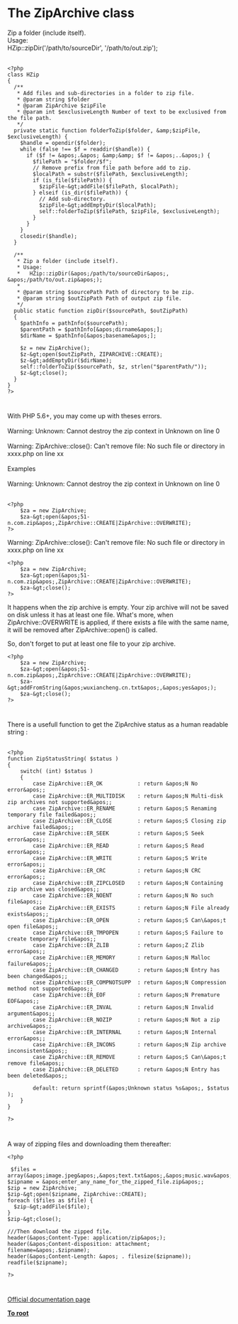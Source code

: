 # The ZipArchive class



Zip a folder (include itself).<br>Usage:<br>  HZip::zipDir(&apos;/path/to/sourceDir&apos;, &apos;/path/to/out.zip&apos;);<br><br>

```
<?php
class HZip
{
  /**
   * Add files and sub-directories in a folder to zip file.
   * @param string $folder
   * @param ZipArchive $zipFile
   * @param int $exclusiveLength Number of text to be exclusived from the file path.
   */
  private static function folderToZip($folder, &amp;$zipFile, $exclusiveLength) {
    $handle = opendir($folder);
    while (false !== $f = readdir($handle)) {
      if ($f != &apos;.&apos; &amp;&amp; $f != &apos;..&apos;) {
        $filePath = "$folder/$f";
        // Remove prefix from file path before add to zip.
        $localPath = substr($filePath, $exclusiveLength);
        if (is_file($filePath)) {
          $zipFile-&gt;addFile($filePath, $localPath);
        } elseif (is_dir($filePath)) {
          // Add sub-directory.
          $zipFile-&gt;addEmptyDir($localPath);
          self::folderToZip($filePath, $zipFile, $exclusiveLength);
        }
      }
    }
    closedir($handle);
  }

  /**
   * Zip a folder (include itself).
   * Usage:
   *   HZip::zipDir(&apos;/path/to/sourceDir&apos;, &apos;/path/to/out.zip&apos;);
   *
   * @param string $sourcePath Path of directory to be zip.
   * @param string $outZipPath Path of output zip file.
   */
  public static function zipDir($sourcePath, $outZipPath)
  {
    $pathInfo = pathInfo($sourcePath);
    $parentPath = $pathInfo[&apos;dirname&apos;];
    $dirName = $pathInfo[&apos;basename&apos;];

    $z = new ZipArchive();
    $z-&gt;open($outZipPath, ZIPARCHIVE::CREATE);
    $z-&gt;addEmptyDir($dirName);
    self::folderToZip($sourcePath, $z, strlen("$parentPath/"));
    $z-&gt;close();
  }
}
?>
```
  

#

With PHP 5.6+, you may come up with theses errors.<br><br>Warning: Unknown: Cannot destroy the zip context in Unknown on line 0<br><br>Warning: ZipArchive::close(): Can&apos;t remove file: No such file or directory in xxxx.php on line xx<br><br>Examples<br><br>Warning: Unknown: Cannot destroy the zip context in Unknown on line 0<br><br>

```
<?php         
    $za = new ZipArchive;
    $za-&gt;open(&apos;51-n.com.zip&apos;,ZipArchive::CREATE|ZipArchive::OVERWRITE);
?>
```


Warning: ZipArchive::close(): Can&apos;t remove file: No such file or directory in xxxx.php on line xx



```
<?php         
    $za = new ZipArchive;
    $za-&gt;open(&apos;51-n.com.zip&apos;,ZipArchive::CREATE|ZipArchive::OVERWRITE);
    $za-&gt;close();
?>
```


It happens when the zip archive is empty.
Your zip archive will not be saved on disk unless it has at least one file. What&apos;s more, when ZipArchive::OVERWRITE is applied, if there exists a file with the same name, it will be removed after ZipArchive::open() is called.

So, don&apos;t forget to put at least one file to your zip archive.



```
<?php         
    $za = new ZipArchive;
    $za-&gt;open(&apos;51-n.com.zip&apos;,ZipArchive::CREATE|ZipArchive::OVERWRITE);
    $za-&gt;addFromString(&apos;wuxiancheng.cn.txt&apos;,&apos;yes&apos;);
    $za-&gt;close();
?>
```
  

#

There is a usefull function to get the ZipArchive status as a human readable string :<br><br>

```
<?php
function ZipStatusString( $status )
{
    switch( (int) $status )
    {
        case ZipArchive::ER_OK           : return &apos;N No error&apos;;
        case ZipArchive::ER_MULTIDISK    : return &apos;N Multi-disk zip archives not supported&apos;;
        case ZipArchive::ER_RENAME       : return &apos;S Renaming temporary file failed&apos;;
        case ZipArchive::ER_CLOSE        : return &apos;S Closing zip archive failed&apos;;
        case ZipArchive::ER_SEEK         : return &apos;S Seek error&apos;;
        case ZipArchive::ER_READ         : return &apos;S Read error&apos;;
        case ZipArchive::ER_WRITE        : return &apos;S Write error&apos;;
        case ZipArchive::ER_CRC          : return &apos;N CRC error&apos;;
        case ZipArchive::ER_ZIPCLOSED    : return &apos;N Containing zip archive was closed&apos;;
        case ZipArchive::ER_NOENT        : return &apos;N No such file&apos;;
        case ZipArchive::ER_EXISTS       : return &apos;N File already exists&apos;;
        case ZipArchive::ER_OPEN         : return &apos;S Can\&apos;t open file&apos;;
        case ZipArchive::ER_TMPOPEN      : return &apos;S Failure to create temporary file&apos;;
        case ZipArchive::ER_ZLIB         : return &apos;Z Zlib error&apos;;
        case ZipArchive::ER_MEMORY       : return &apos;N Malloc failure&apos;;
        case ZipArchive::ER_CHANGED      : return &apos;N Entry has been changed&apos;;
        case ZipArchive::ER_COMPNOTSUPP  : return &apos;N Compression method not supported&apos;;
        case ZipArchive::ER_EOF          : return &apos;N Premature EOF&apos;;
        case ZipArchive::ER_INVAL        : return &apos;N Invalid argument&apos;;
        case ZipArchive::ER_NOZIP        : return &apos;N Not a zip archive&apos;;
        case ZipArchive::ER_INTERNAL     : return &apos;N Internal error&apos;;
        case ZipArchive::ER_INCONS       : return &apos;N Zip archive inconsistent&apos;;
        case ZipArchive::ER_REMOVE       : return &apos;S Can\&apos;t remove file&apos;;
        case ZipArchive::ER_DELETED      : return &apos;N Entry has been deleted&apos;;
        
        default: return sprintf(&apos;Unknown status %s&apos;, $status );
    }
}

?>
```
  

#

A way of zipping files and downloading them thereafter:<br>

```
<?php

 $files = array(&apos;image.jpeg&apos;,&apos;text.txt&apos;,&apos;music.wav&apos;);
$zipname = &apos;enter_any_name_for_the_zipped_file.zip&apos;;
$zip = new ZipArchive;
$zip-&gt;open($zipname, ZipArchive::CREATE);
foreach ($files as $file) {
  $zip-&gt;addFile($file);
}
$zip-&gt;close();

///Then download the zipped file.
header(&apos;Content-Type: application/zip&apos;);
header(&apos;Content-disposition: attachment; filename=&apos;.$zipname);
header(&apos;Content-Length: &apos; . filesize($zipname));
readfile($zipname);

?>
```
  

#

[Official documentation page](https://www.php.net/manual/en/class.ziparchive.php)

**[To root](/README.md)**